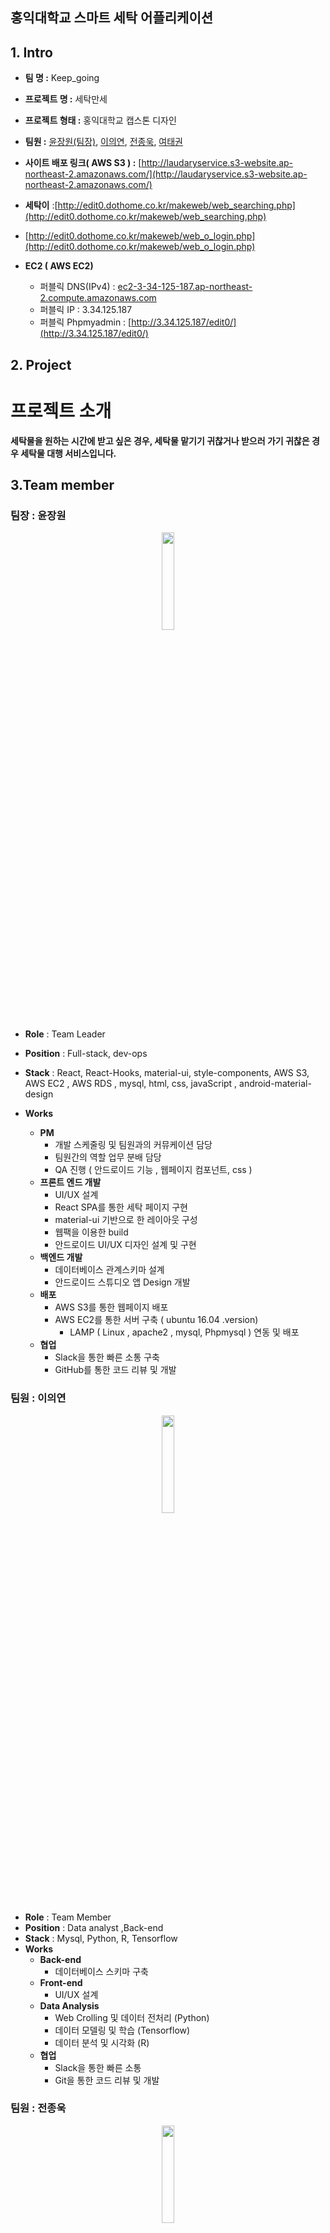 ## 홍익대학교 스마트 세탁 어플리케이션

## 1. Intro

- **팀 명 :** Keep_going
- **프로젝트 명 :** 세탁만세
- **프로젝트 형태 :** 홍익대학교 캡스톤 디자인
- **팀원 :** [윤장원(팀장)](https://github.com/jangwonyoon), [이의연](https://github.com/euiyeonlee), [전종욱](https://github.com/EDIT0), [여태권](https://github.com/taekyeo110)
- **사이트 배포 링크( AWS S3 ) :** [http://laudaryservice.s3-website.ap-northeast-2.amazonaws.com/](http://laudaryservice.s3-website.ap-northeast-2.amazonaws.com/)
- **세탁이** :[http://edit0.dothome.co.kr/makeweb/web_searching.php](http://edit0.dothome.co.kr/makeweb/web_searching.php)
- [http://edit0.dothome.co.kr/makeweb/web_o_login.php](http://edit0.dothome.co.kr/makeweb/web_o_login.php)

- **EC2 ( AWS EC2)**
  - 퍼블릭 DNS(IPv4) : [ec2-3-34-125-187.ap-northeast-2.compute.amazonaws.com](http://ec2-3-34-125-187.ap-northeast-2.compute.amazonaws.com/)
  - 퍼블릭 IP : 3.34.125.187
  - 퍼블릭 Phpmyadmin : [http://3.34.125.187/edit0/](http://3.34.125.187/edit0/)

## 2. Project

# 프로젝트 소개

**세탁물을 원하는 시간에 받고 싶은 경우, 세탁물 맡기기 귀찮거나 받으러 가기 귀찮은 경우 세탁물 대행 서비스입니다.**

## 3.Team member

### 팀장 : 윤장원

<p align="center">
  <img src="https://user-images.githubusercontent.com/33803975/107325449-1b22f000-6aed-11eb-8e6a-08829eb5401d.png" width="20%" />
</p>

- **Role** : Team Leader
- **Position** : Full-stack, dev-ops
- **Stack** : React, React-Hooks, material-ui, style-components, AWS S3, AWS EC2 , AWS RDS , mysql, html, css, javaScript , android-material-design
- **Works**

  - **PM**
    - 개발 스케줄링 및 팀원과의 커뮤케이션 담당
    - 팀원간의 역할 업무 분배 담당
    - QA 진행 ( 안드로이드 기능 , 웹페이지 컴포넌트, css )
  - **프론트 엔드 개발**
    - UI/UX 설계
    - React SPA를 통한 세탁 페이지 구현
    - material-ui 기반으로 한 레이아웃 구성
    - 웹팩을 이용한 build
    - 안드로이드 UI/UX 디자인 설계 및 구현
  - **백엔드 개발**
    - 데이터베이스 관계스키마 설계
    - 안드로이드 스튜디오 앱 Design 개발
  - **배포**
    - AWS S3를 통한 웹페이지 배포
    - AWS EC2를 통한 서버 구축 ( ubuntu 16.04 .version)
      - LAMP ( Linux , apache2 , mysql, Phpmysql ) 연동 및 배포
  - **협업**
    - Slack을 통한 빠른 소통 구축
    - GitHub를 통한 코드 리뷰 및 개발

### 팀원 : 이의연

<p align="center">
  <img src="https://user-images.githubusercontent.com/33803975/107325439-1827ff80-6aed-11eb-8631-b3e91280a234.jpeg" width="20%" />
</p>

- **Role** : Team Member
- **Position** : Data analyst ,Back-end
- **Stack** : Mysql, Python, R, Tensorflow
- **Works**
  - **Back-end**
    - 데이터베이스 스키마 구축
  - **Front-end**
    - UI/UX 설계
  - **Data Analysis**
    - Web Crolling 및 데이터 전처리 (Python)
    - 데이터 모델링 및 학습 (Tensorflow)
    - 데이터 분석 및 시각화 (R)
  - **협업**
    - Slack을 통한 빠른 소통
    - Git을 통한 코드 리뷰 및 개발

### 팀원 : 전종욱

  <p align="center">
    <img src="https://user-images.githubusercontent.com/33803975/107325438-178f6900-6aed-11eb-932d-2cfdad0f4e41.jpeg" width="20%" />
  </p>

- **Role** : Full-stack , Native developer(android)
- **Position** : Team Member
- **Stack** : Android , php , mysql , phpMyadmin
- **Works**

      - **Native 개발**
        - 안드로이드 앱 기능 구현
        - Client, Owner, Deliver app 개발
        - Android <-> PHP <-> Mysql
      - **Back-End**
        - 데이터 베이스 관계 스키마 구축 및 구현
        - 데이터 베이스 mysql, phpMyadmin 연동 및 쿼리 작성
        - FTP 파일 전송 프로토콜을 통한 파일 전송
      - **배포**
        - 안드로이드 App을 apk파일로 배포
      - **협업**
        - Slack을 통한 빠른 소통
        - GitHub를 통한 코드 리뷰 및 개발

### 팀원 : 여태권

<p align="center">
  <img src="https://user-images.githubusercontent.com/33803975/107325430-12cab500-6aed-11eb-9097-a2a4ee4e5154.jpeg" width="20%" />
</p>

- **Role** : Team Member
- **Position** : Back-end, Data analyst
- **Stack** : python, tensorflow , mysql, R
- **Works**
  - **Back - end**
    - 데이터베이스 스키마 구축
    - 데이터베이스 관계 정리 및 정규화 작업
    - 데이터베이스 구현(mysql)
  - **Data Analysis**
    - Web Crolling 및 데이터 전처리 (Python)
    - 데이터 모델링 및 학습 (Tensorflow)
    - 데이터 분석 및 시각화 (R)
  - **협업**
    - GitHub을 통한 코드 리뷰 및 개발
    - Slack을 통한 빠른 소통

## 4. 데모영상

[![세탁이Demo](https://media.vlpt.us/images/jangwonyoon/post/25e2e52a-18c7-4863-9af8-99e56aa0401b/%E1%84%89%E1%85%B3%E1%84%8F%E1%85%B3%E1%84%85%E1%85%B5%E1%86%AB%E1%84%89%E1%85%A3%E1%86%BA%202020-11-12%20%E1%84%8B%E1%85%A9%E1%84%92%E1%85%AE%201.34.26.png)](https://www.youtube.com/watch?v=PxrmLCCEaHU&t=46s)

- QR코드

![1C0DD869-82F2-4DDF-BBCE-1CB29303FD17_4_5005_c](https://user-images.githubusercontent.com/33803975/107326269-79040780-6aee-11eb-8d02-dc5e6ecccf7a.jpeg)

## 5. 성과

- 홍익대학교 캡스톤디자인 학술 경진대회 최우수상 수상 20.11.18
- 한국정보과학회(Kiise) KSC 주니어/학부생 논문기재 논문번호 106번(TextRank keyword 분석을 통한 세탁어플리케이션: 세탁이) 20.12.18
- 한국정보과학회(kilise) 한국정보과학회(Kiise) KSC2020 한국 소프트웨어종합학술대회 장려상 21.02

### **홍익대학교 캡스톤디자인 학술 경진대회**

<table>
  <tr>
    <td valign="top"><img src="https://user-images.githubusercontent.com/33803975/107326751-4f97ab80-6aef-11eb-9324-e75c9ee6c52c.jpeg"/></td>
    <td valign="top">
    <img src="https://user-images.githubusercontent.com/33803975/107326804-663e0280-6aef-11eb-88b1-23c54b0fbc96.jpeg"/>
    </td>
  </tr>
</table>

### KSC 2020 한국 소프트웨어종합학술대회

<p align="center">
<img src="https://user-images.githubusercontent.com/33803975/107327428-773b4380-6af0-11eb-9f30-fadd7874a3e7.png" width="50%" height="20%">
</p>
